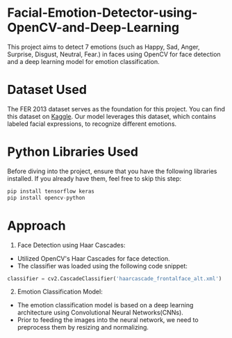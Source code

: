 # Facial-Emotion-Detector-using-OpenCV-and-Deep-Learning
This project aims to detect 7 emotions (such as Happy, Sad, Anger, Surprise, Disgust, Neutral, Fear.) in faces using OpenCV for face detection and a deep learning model for emotion classification. 
# Dataset Used
The FER 2013 dataset serves as the foundation for this project. You can find this dataset on [Kaggle](https://www.kaggle.com/datasets/msambare/fer2013). Our model leverages this dataset, which contains labeled facial expressions, to recognize different emotions.
# Python Libraries Used
Before diving into the project, ensure that you have the following libraries installed. If you already have them, feel free to skip this step:
```python
pip install tensorflow keras
pip install opencv-python
```
# Approach 
1. Face Detection using Haar Cascades:
- Utilized OpenCV's Haar Cascades for face detection.
- The classifier was loaded using the following code snippet:
```python
classifier = cv2.CascadeClassifier('haarcascade_frontalface_alt.xml')
```
2. Emotion Classification Model:
- The emotion classification model is based on a deep learning architecture using Convolutional Neural Networks(CNNs).
- Prior to feeding the images into the neural network, we need to preprocess them by resizing and normalizing.

